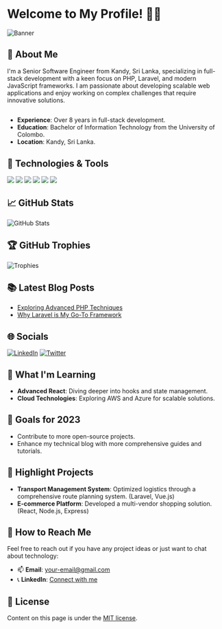 # Welcome to My Profile! 👨‍💻

![Banner](URL_TO_YOUR_BANNER_IMAGE)

## 🚀 About Me
I'm a Senior Software Engineer from Kandy, Sri Lanka, specializing in full-stack development with a keen focus on PHP, Laravel, and modern JavaScript frameworks. I am passionate about developing scalable web applications and enjoy working on complex challenges that require innovative solutions.

## 
- **Experience**: Over 8 years in full-stack development.
- **Education**: Bachelor of Information Technology from the University of Colombo.
- **Location**: Kandy, Sri Lanka.

## 🔧 Technologies & Tools
![](https://img.shields.io/badge/Code-PHP-blue)
![](https://img.shields.io/badge/Framework-Laravel-red)
![](https://img.shields.io/badge/JavaScript-Vue.js-brightgreen)
![](https://img.shields.io/badge/Database-MySQL-yellowgreen)
![](https://img.shields.io/badge/Editor-VSCode-blueviolet)
![](https://img.shields.io/badge/OS-Linux-lightgrey)

## 📈 GitHub Stats
![GitHub Stats](https://github-readme-stats.vercel.app/api?username=indushan&show_icons=true&theme=nord)

## 🏆 GitHub Trophies
![Trophies](https://github-profile-trophy.vercel.app/?username=YOUR_GITHUB_USERNAME&row=1&column=6&theme=gruvbox)

## 📚 Latest Blog Posts
- [Exploring Advanced PHP Techniques](LINK_TO_POST)
- [Why Laravel is My Go-To Framework](LINK_TO_ANOTHER_POST)

## 🌐 Socials
[![LinkedIn](https://img.shields.io/badge/LinkedIn-IndushanWijekoon-blue?style=flat&logo=linkedin)](YOUR_LINKEDIN_URL)
[![Twitter](https://img.shields.io/badge/Twitter-YourUsername-blue?style=flat&logo=twitter)](YOUR_TWITTER_URL)

## 📖 What I'm Learning
- **Advanced React**: Diving deeper into hooks and state management.
- **Cloud Technologies**: Exploring AWS and Azure for scalable solutions.

## 🎯 Goals for 2023
- Contribute to more open-source projects.
- Enhance my technical blog with more comprehensive guides and tutorials.

## 📝 Highlight Projects
- **Transport Management System**: Optimized logistics through a comprehensive route planning system. (Laravel, Vue.js)
- **E-commerce Platform**: Developed a multi-vendor shopping solution. (React, Node.js, Express)

## 🤝 How to Reach Me
Feel free to reach out if you have any project ideas or just want to chat about technology:
- 📫 **Email**: [your-email@gmail.com](mailto:your-email@gmail.com)
- 📞 **LinkedIn**: [Connect with me](YOUR_LINKEDIN_URL)

## 📄 License
Content on this page is under the [MIT license](LINK_TO_LICENSE).

